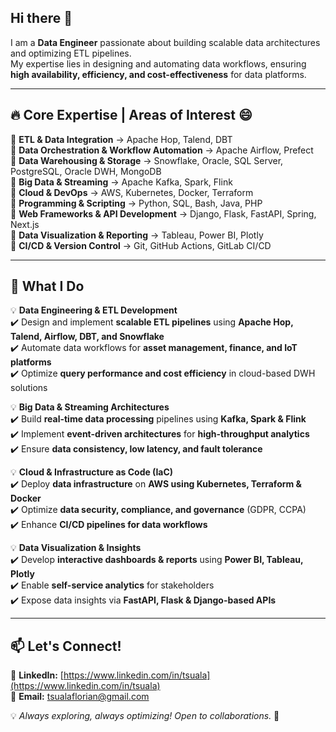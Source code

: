 ## Hi there 👋  
I am a **Data Engineer** passionate about building scalable data architectures and optimizing ETL pipelines.  
My expertise lies in designing and automating data workflows, ensuring **high availability, efficiency, and cost-effectiveness** for data platforms.  

---

## 🔥 Core Expertise | Areas of Interest 😄  
🔹 **ETL & Data Integration** → Apache Hop, Talend, DBT  
🔹 **Data Orchestration & Workflow Automation** → Apache Airflow, Prefect  
🔹 **Data Warehousing & Storage** → Snowflake, Oracle, SQL Server, PostgreSQL, Oracle DWH, MongoDB  
🔹 **Big Data & Streaming** → Apache Kafka, Spark, Flink  
🔹 **Cloud & DevOps** → AWS, Kubernetes, Docker, Terraform  
🔹 **Programming & Scripting** → Python, SQL, Bash, Java, PHP  
🔹 **Web Frameworks & API Development** → Django, Flask, FastAPI, Spring, Next.js  
🔹 **Data Visualization & Reporting** → Tableau, Power BI, Plotly  
🔹 **CI/CD & Version Control** → Git, GitHub Actions, GitLab CI/CD  

---

## 🚀 What I Do  
💡 **Data Engineering & ETL Development**  
✔️ Design and implement **scalable ETL pipelines** using **Apache Hop, Talend, Airflow, DBT, and Snowflake**  
✔️ Automate data workflows for **asset management, finance, and IoT platforms**  
✔️ Optimize **query performance and cost efficiency** in cloud-based DWH solutions  

💡 **Big Data & Streaming Architectures**  
✔️ Build **real-time data processing** pipelines using **Kafka, Spark & Flink**  
✔️ Implement **event-driven architectures** for **high-throughput analytics**  
✔️ Ensure **data consistency, low latency, and fault tolerance**  

💡 **Cloud & Infrastructure as Code (IaC)**  
✔️ Deploy **data infrastructure** on **AWS using Kubernetes, Terraform & Docker**  
✔️ Optimize **data security, compliance, and governance** (GDPR, CCPA)  
✔️ Enhance **CI/CD pipelines for data workflows**  

💡 **Data Visualization & Insights**  
✔️ Develop **interactive dashboards & reports** using **Power BI, Tableau, Plotly**  
✔️ Enable **self-service analytics** for stakeholders  
✔️ Expose data insights via **FastAPI, Flask & Django-based APIs**  


<!--

---
## 📌 Featured Projects  
📊 **[Automated ETL Pipeline](GitHub Repo Link)** – **Apache Hop & Talend** orchestrating daily **data ingestion & transformation**  
🔄 **[Real-time IoT Data Pipeline](GitHub Repo Link)** – Processing high-velocity sensor data with **Kafka & Snowflake**  
🚀 **[Data Warehouse Optimization](GitHub Repo Link)** – Reduced query execution time by **50%** through indexing & partitioning  
📈 **[Interactive BI Dashboard](GitHub Repo Link)** – Key business metrics visualized in **Power BI & Tableau**  
🛠 **[API for Data Processing](GitHub Repo Link)** – REST API exposing ETL processes via **FastAPI**  
-->

---

## 📫 Let's Connect!  
💼 **LinkedIn:** [https://www.linkedin.com/in/tsuala](https://www.linkedin.com/in/tsuala)  
📩 **Email:** [tsualaflorian@gmail.com](mailto:tsualaflorian@gmail.com)  

💡 _Always exploring, always optimizing! Open to collaborations._ 🚀  
